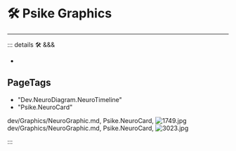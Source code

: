 # 🛠 Psike Graphics

---

<!-- =================================================== -->
<!-- =================================================== -->
<!-- =================================================== -->
<!-- =================================================== -->
<!-- =================================================== -->
::: details 🛠 <dev>&&&</dev>



-



<h2>PageTags</h2>

- "Dev.NeuroDiagram.NeuroTimeline"
- "Psike.NeuroCard"

dev/Graphics/NeuroGraphic.md, <dev>Psike.NeuroCard</dev>, ![1749.jpg](/PaperPhoto/1749.jpg)
dev/Graphics/NeuroGraphic.md, <dev>Psike.NeuroCard</dev>, ![3023.jpg](/PaperPhoto/3023.jpg)

:::

